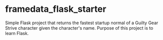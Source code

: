 # framedata_flask_starter

Simple Flask project that returns the fastest startup normal of a Guilty Gear Strive character given the character's name. Purpose of this project is to learn Flask.
